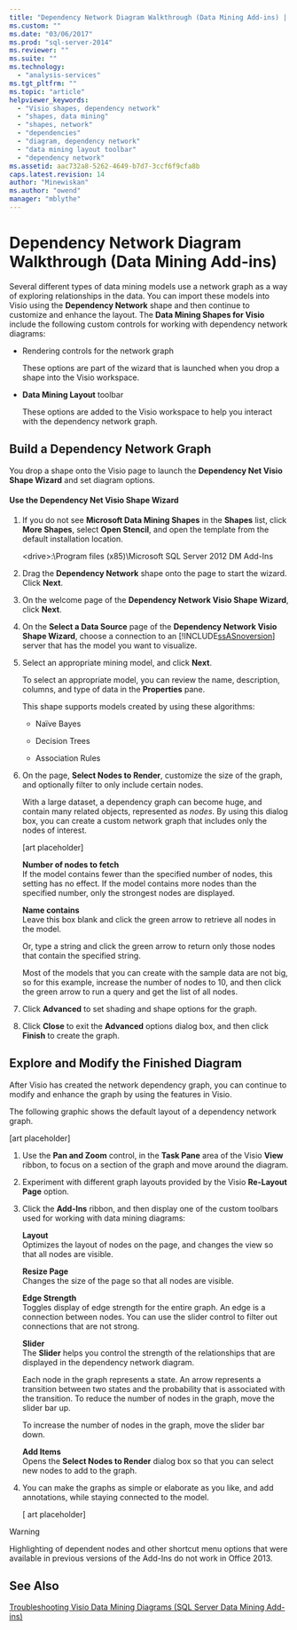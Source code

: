 ```yaml
---
title: "Dependency Network Diagram Walkthrough (Data Mining Add-ins) | Microsoft Docs"
ms.custom: ""
ms.date: "03/06/2017"
ms.prod: "sql-server-2014"
ms.reviewer: ""
ms.suite: ""
ms.technology: 
  - "analysis-services"
ms.tgt_pltfrm: ""
ms.topic: "article"
helpviewer_keywords: 
  - "Visio shapes, dependency network"
  - "shapes, data mining"
  - "shapes, network"
  - "dependencies"
  - "diagram, dependency network"
  - "data mining layout toolbar"
  - "dependency network"
ms.assetid: aac732a8-5262-4649-b7d7-3ccf6f9cfa8b
caps.latest.revision: 14
author: "Minewiskan"
ms.author: "owend"
manager: "mblythe"
---
```

# Dependency Network Diagram Walkthrough (Data Mining Add-ins)
  Several different types of data mining models use a network graph as a way of exploring relationships in the data. You can import these models into Visio using the **Dependency Network** shape and then continue to customize and enhance the layout. The **Data Mining Shapes for Visio** include the following custom controls for working with dependency network diagrams:  
  
-   Rendering controls for the network graph  
  
     These options are part of the wizard that is launched when you drop a shape into the Visio workspace.  
  
-   **Data Mining Layout** toolbar  
  
     These options are added to the Visio workspace to help you interact with the dependency network graph.  
  
## Build a Dependency Network Graph  
 You drop a shape onto the Visio page to launch the **Dependency Net Visio Shape Wizard** and set diagram options.  
  
#### Use the Dependency Net Visio Shape Wizard  
  
1.  If you do not see **Microsoft Data Mining Shapes** in the **Shapes** list, click **More Shapes**, select **Open Stencil**, and open the template from the default installation location.  
  
     \<drive>:\Program files (x85)\Microsoft SQL Server 2012 DM Add-Ins  
  
2.  Drag the **Dependency Network** shape onto the page to start the wizard. Click **Next**.  
  
3.  On the welcome page of the **Dependency Network Visio Shape Wizard**, click **Next**.  
  
4.  On the **Select a Data Source** page of the **Dependency Network Visio Shape Wizard**, choose a connection to an [!INCLUDE[ssASnoversion](../includes/ssasnoversion-md.md)] server that has the model you want to visualize.  
  
5.  Select an appropriate mining model, and click **Next**.  
  
     To select an appropriate model, you can review the name, description, columns, and type of data in the **Properties** pane.  
  
     This shape supports models created by using these algorithms:  
  
    -   Naïve Bayes  
  
    -   Decision Trees  
  
    -   Association Rules  
  
6.  On the page, **Select Nodes to Render**, customize the size of the graph, and optionally filter to only include certain nodes.  
  
     With a large dataset, a dependency graph can become huge, and contain many related objects, represented as *nodes*. By using this dialog box, you can create a custom network graph that includes only the nodes of interest.  
  
     [art placeholder]  
  
     **Number of nodes to fetch**  
     If the model contains fewer than the specified number of nodes, this setting has no effect. If the model contains more nodes than the specified number, only the strongest nodes are displayed.  
  
     **Name contains**  
     Leave this box blank and click the green arrow to retrieve all nodes in the model.  
  
     Or, type a string and click the green arrow to return only those nodes that contain the specified string.  
  
     Most of the models that you can create with the sample data are not big, so for this example, increase the number of nodes to 10, and then click the green arrow to run a query and get the list of all nodes.  
  
7.  Click **Advanced** to set shading and shape options for the graph.  
  
8.  Click **Close** to exit the **Advanced** options dialog box, and then click **Finish** to create the graph.  
  
## Explore and Modify the Finished Diagram  
 After Visio has created the network dependency graph, you can continue to modify and enhance the graph by using the features in Visio.  
  
 The following graphic shows the default layout of a dependency network graph.  
  
 [art placeholder]  
  
1.  Use the **Pan and Zoom** control, in the **Task Pane** area of the Visio **View** ribbon, to focus on a section of the graph and move around the diagram.  
  
2.  Experiment with different graph layouts provided by the Visio **Re-Layout Page** option.  
  
3.  Click the **Add-Ins** ribbon, and then display one of the custom toolbars used for working with data mining diagrams:  
  
     **Layout**  
     Optimizes the layout of nodes on the page, and changes the view so that all nodes are visible.  
  
     **Resize Page**  
     Changes the size of the page so that all nodes are visible.  
  
     **Edge Strength**  
     Toggles display of edge strength for the entire graph. An edge is a connection between nodes. You can use the slider control to filter out connections that are not strong.  
  
     **Slider**  
     The **Slider** helps you control the strength of the relationships that are displayed in the dependency network diagram.  
  
     Each node in the graph represents a state. An arrow represents a transition between two states and the probability that is associated with the transition. To reduce the number of nodes in the graph, move the slider bar up.  
  
     To increase the number of nodes in the graph, move the slider bar down.  
  
     **Add Items**  
     Opens the **Select Nodes to Render** dialog box so that you can select new nodes to add to the graph.  
  
4.  You can make the graphs as simple or elaborate as you like, and add annotations, while staying connected to the model.  
  
     [ art placeholder]  
  
> [!WARNING]  
>  Highlighting of dependent nodes and other shortcut menu options that were available in previous versions of the Add-Ins do not work in Office 2013.  
  
## See Also  
 [Troubleshooting Visio Data Mining Diagrams &#40;SQL Server Data Mining Add-ins&#41;](../../2014/analysis-services/troubleshooting-visio-data-mining-diagrams-sql-server-data-mining-add-ins.md)  
  
  